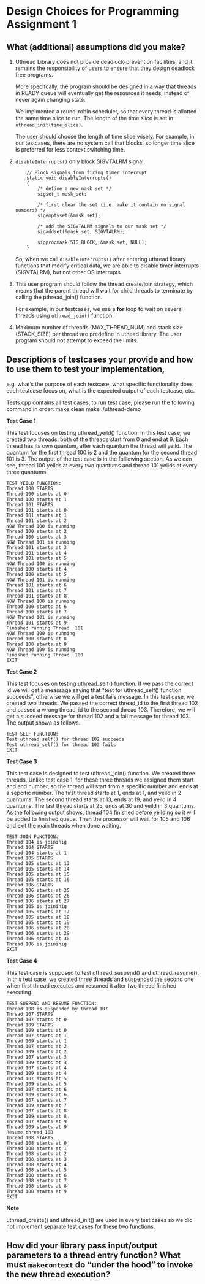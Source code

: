 # Design Choices for Programming Assignment 1
## What (additional) assumptions did you make?
1. Uthread Library does not provide deadlock-prevention facilities, and it remains the responsibility of users to ensure
that they design deadlock free programs. 

    More specifcally, the program should be designed in a way that threads in READY queue will eventually
get the resources it needs, instead of never again changing state. 

    We implmented a round-robin scheduler, so that every thread is allotted the same time slice to run. The length of the time slice is set in ``uthread_init(time_slice)``. 
    
    The user should choose the length of time slice wisely. For example, in our testcases, there are no system call that blocks, so longer time slice is preferred for less context switching time. 

2. ``disableInterrupts()`` only block SIGVTALRM signal. 
        
    ```
        // Block signals from firing timer interrupt
        static void disableInterrupts()
        {
            /* define a new mask set */
            sigset_t mask_set;

            /* first clear the set (i.e. make it contain no signal numbers) */
            sigemptyset(&mask_set);

            /* add the SIGVTALRM signals to our mask set */
            sigaddset(&mask_set, SIGVTALRM);

            sigprocmask(SIG_BLOCK, &mask_set, NULL);
        }
    ```
    So, when we call  ``disableInterrupts()`` after entering uthread library functions that modify critical data,
we are able to disable timer interrupts (SIGVTALRM), but not other OS interrupts. 

3. This user program should follow the thread create/join strategy, which means that the parent thread will wait for child threads to terminate by calling the pthread_join() function. 
   
   For example, in our testcases, we use a **for** loop to wait on several threads using ``uthread_join()`` function. 

4. Maximum number of threads (MAX_THREAD_NUM) and stack size (STACK_SIZE) per thread are predefine in uthead library.
    The user program should not attempt to exceed the limits. 
##  Descriptions of testcases your provide and how to use them to test your implementation,
e.g. what’s the purpose of each testcase, what specific functionality does each testcase focus on, what is the expected output of each testcase, etc.

Tests.cpp contains all test cases, to run test case, please run the following command in order:
make clean
make
./uthread-demo

**Test Case 1**

This test focuses on testing uthread_yeild() function. In this test case, we created two threads, both of the threads start from 0 and end at 9. Each thread has its own quantum, after each quantum the thread will yeild. The quantum for the first thread 100 is 2 and the quantum for the second thread 101 is 3. The output of the test case is in the folllowing section. As we can see, thread 100 yeilds at every two quantums and thread 101 yeilds at every three quantums.
```
TEST YEILD FUNCTION: 
Thread 100 STARTS
Thread 100 starts at 0
Thread 100 starts at 1
Thread 101 STARTS
Thread 101 starts at 0
Thread 101 starts at 1
Thread 101 starts at 2
NOW Thread 100 is running
Thread 100 starts at 2
Thread 100 starts at 3
NOW Thread 101 is running
Thread 101 starts at 3
Thread 101 starts at 4
Thread 101 starts at 5
NOW Thread 100 is running
Thread 100 starts at 4
Thread 100 starts at 5
NOW Thread 101 is running
Thread 101 starts at 6
Thread 101 starts at 7
Thread 101 starts at 8
NOW Thread 100 is running
Thread 100 starts at 6
Thread 100 starts at 7
NOW Thread 101 is running
Thread 101 starts at 9
Finished running Thread  101 
NOW Thread 100 is running
Thread 100 starts at 8
Thread 100 starts at 9
NOW Thread 100 is running
Finished running Thread  100 
EXIT
```

**Test Case 2**

This test focuses on testing uthread_self() function. If we pass the correct id we will get a meassage saying that "test for uthread_self() function succeeds", otherwise we will get a test fails message. In this test case, we created two threads. We passed the correct thread_id to the first thread 102 and passed a wrong thread_id to the second thread 103. Therefore, we will get a succeed message for thread 102 and a fail message for thread 103. The output showa as follows.

```
TEST SELF FUNCTION: 
Test uthread_self() for thread 102 succeeds
Test uthread_self() for thread 103 fails
EXIT
```

**Test Case 3**

This test case is designed to test uthread_join() function. We created three threads. Unlike test case 1, for these three threads we assigned them start and end number, so the thread will start from a specific number and ends at a sepcific number. The first thread starts at 1, ends at 1, and yeild in 2 quantums. The second thread starts at 13, ends at 19, and yeild in 4 quantums. The last thread starts at 25, ends at 30 and yeild in 3 quantums. As the following output shows, thread 104 finished before yeilding so it will be added to finished queue. Then the processor will wait for 105 and 106 and exit the main threads when done waiting.

```
TEST JOIN FUNCTION: 
Thread 104 is joininig
Thread 104 STARTS
Thread 104 starts at 1
Thread 105 STARTS
Thread 105 starts at 13
Thread 105 starts at 14
Thread 105 starts at 15
Thread 105 starts at 16
Thread 106 STARTS
Thread 106 starts at 25
Thread 106 starts at 26
Thread 106 starts at 27
Thread 105 is joininig
Thread 105 starts at 17
Thread 105 starts at 18
Thread 105 starts at 19
Thread 106 starts at 28
Thread 106 starts at 29
Thread 106 starts at 30
Thread 106 is joininig
EXIT
```

**Test Case 4**

This test case is supposed to test uthread_suspend() and uthread_resume(). In this test case, we created three threads and suspended the second one when first thread executes and resumed it after two thread finished executing. 

```
TEST SUSPEND AND RESUME FUNCTION: 
Thread 108 is suspended by thread 107
Thread 107 STARTS
Thread 107 starts at 0
Thread 109 STARTS
Thread 109 starts at 0
Thread 107 starts at 1
Thread 109 starts at 1
Thread 107 starts at 2
Thread 109 starts at 2
Thread 107 starts at 3
Thread 109 starts at 3
Thread 107 starts at 4
Thread 109 starts at 4
Thread 107 starts at 5
Thread 109 starts at 5
Thread 107 starts at 6
Thread 109 starts at 6
Thread 107 starts at 7
Thread 109 starts at 7
Thread 107 starts at 8
Thread 109 starts at 8
Thread 107 starts at 9
Thread 109 starts at 9
Resume thread 108
Thread 108 STARTS
Thread 108 starts at 0
Thread 108 starts at 1
Thread 108 starts at 2
Thread 108 starts at 3
Thread 108 starts at 4
Thread 108 starts at 5
Thread 108 starts at 6
Thread 108 starts at 7
Thread 108 starts at 8
Thread 108 starts at 9
EXIT
```

**Note** 

uthread_create() and uthread_init() are used in every test cases so we did not implement separate test cases for these two functions.



## How did your library pass input/output parameters to a thread entry function? What must ``makecontext`` do “under the hood” to invoke the new thread execution?